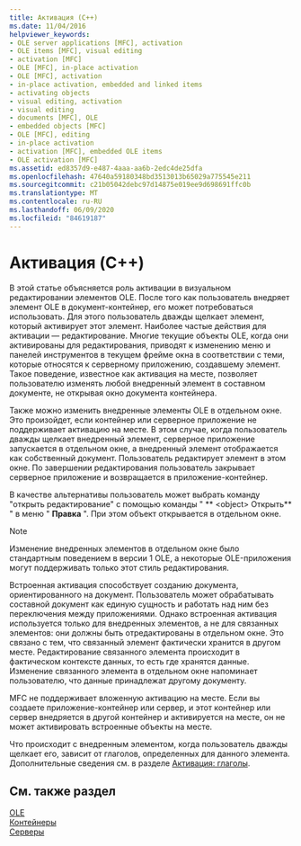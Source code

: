 ```yaml
---
title: Активация (C++)
ms.date: 11/04/2016
helpviewer_keywords:
- OLE server applications [MFC], activation
- OLE items [MFC], visual editing
- activation [MFC]
- OLE [MFC], in-place activation
- OLE [MFC], activation
- in-place activation, embedded and linked items
- activating objects
- visual editing, activation
- visual editing
- documents [MFC], OLE
- embedded objects [MFC]
- OLE [MFC], editing
- in-place activation
- activation [MFC], embedded OLE items
- OLE activation [MFC]
ms.assetid: ed8357d9-e487-4aaa-aa6b-2edc4de25dfa
ms.openlocfilehash: 47640a59180348bd3513013b65029a775545e211
ms.sourcegitcommit: c21b05042debc97d14875e019ee9d698691ffc0b
ms.translationtype: MT
ms.contentlocale: ru-RU
ms.lasthandoff: 06/09/2020
ms.locfileid: "84619187"
---
```

# <a name="activation-c"></a>Активация (C++)

В этой статье объясняется роль активации в визуальном редактировании элементов OLE. После того как пользователь внедряет элемент OLE в документ-контейнер, его может потребоваться использовать. Для этого пользователь дважды щелкает элемент, который активирует этот элемент. Наиболее частые действия для активации — редактирование. Многие текущие объекты OLE, когда они активированы для редактирования, приводят к изменению меню и панелей инструментов в текущем фрейме окна в соответствии с теми, которые относятся к серверному приложению, создавшему элемент. Такое поведение, известное как активация на месте, позволяет пользователю изменять любой внедренный элемент в составном документе, не открывая окно документа контейнера.

Также можно изменить внедренные элементы OLE в отдельном окне. Это произойдет, если контейнер или серверное приложение не поддерживает активацию на месте. В этом случае, когда пользователь дважды щелкает внедренный элемент, серверное приложение запускается в отдельном окне, а внедренный элемент отображается как собственный документ. Пользователь редактирует элемент в этом окне. По завершении редактирования пользователь закрывает серверное приложение и возвращается в приложение-контейнер.

В качестве альтернативы пользователь может выбрать команду "открыть редактирование" с помощью команды " ** \<object> Открыть** " в меню " **Правка** ". При этом объект открывается в отдельном окне.

> [!NOTE]
> Изменение внедренных элементов в отдельном окне было стандартным поведением в версии 1 OLE, а некоторые OLE-приложения могут поддерживать только этот стиль редактирования.

Встроенная активация способствует созданию документа, ориентированного на документ. Пользователь может обрабатывать составной документ как единую сущность и работать над ним без переключения между приложениями. Однако встроенная активация используется только для внедренных элементов, а не для связанных элементов: они должны быть отредактированы в отдельном окне. Это связано с тем, что связанный элемент фактически хранится в другом месте. Редактирование связанного элемента происходит в фактическом контексте данных, то есть где хранятся данные. Изменение связанного элемента в отдельном окне напоминает пользователю, что данные принадлежат другому документу.

MFC не поддерживает вложенную активацию на месте. Если вы создаете приложение-контейнер или сервер, и этот контейнер или сервер внедряется в другой контейнер и активируется на месте, он не может активировать встроенные объекты на месте.

Что происходит с внедренным элементом, когда пользователь дважды щелкает его, зависит от глаголов, определенных для данного элемента. Дополнительные сведения см. в разделе [Активация: глаголы](activation-verbs.md).

## <a name="see-also"></a>См. также раздел

[OLE](ole-in-mfc.md)<br/>
[Контейнеры](containers.md)<br/>
[Серверы](servers.md)
